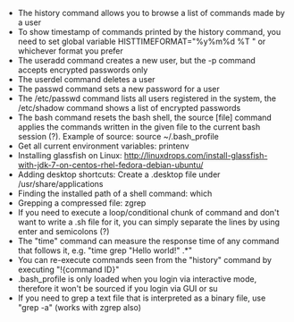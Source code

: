 - The history command allows you to browse a list of commands made by a user
- To show timestamp of commands printed by the history command, you need to set global variable HISTTIMEFORMAT="%y%m%d %T " or whichever format you prefer
- The useradd command creates a new user, but the -p command accepts encrypted passwords only
- The userdel command deletes a user
- The passwd command sets a new password for a user
- The /etc/passwd command lists all users registered in the system, the /etc/shadow command shows a list of encrypted passwords
- The bash command resets the bash shell, the source [file] command applies the commands written in the given file to the current bash session (?). Example of source: source ~/.bash_profile
- Get all current environment variables: printenv
- Installing glassfish on Linux: http://linuxdrops.com/install-glassfish-with-jdk-7-on-centos-rhel-fedora-debian-ubuntu/
- Adding desktop shortcuts: Create a .desktop file under /usr/share/applications
- Finding the installed path of a shell command: which <command>
- Grepping a compressed file: zgrep
- If you need to execute a loop/conditional chunk of command and don't want to write a .sh file for it, you can simply separate the lines by using enter and semicolons (?)
- The "time" command can measure the response time of any command that follows it, e.g. "time grep "Hello world!" .*"
- You can re-execute commands seen from the "history" command by executing "!{command ID}"
- .bash_profile is only loaded when you login via interactive mode, therefore it won't be sourced if you login via GUI or su
- If you need to grep a text file that is interpreted as a binary file, use "grep -a" (works with zgrep also)